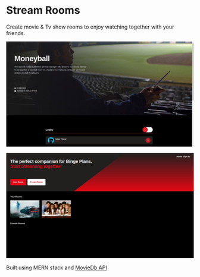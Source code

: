 # Stream Rooms

Create movie & Tv show rooms to enjoy watching together with your friends. 

![pic1](pic2.jpg "room")

![pic1](pic3.jpg "room")

Built using MERN stack and [MovieDb API](https://developers.themoviedb.org/3/)
